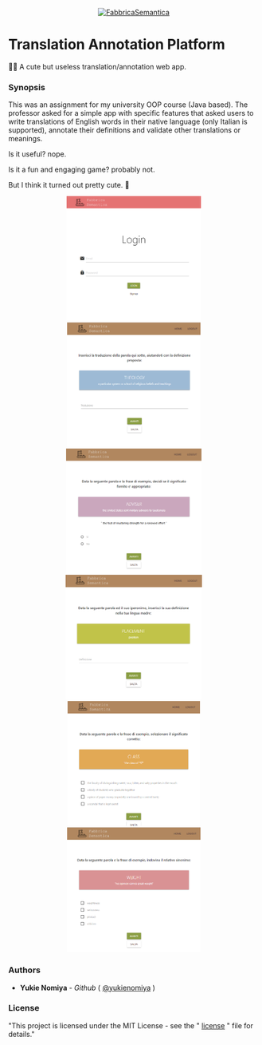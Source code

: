<p align="center">
  <a href="https://github.com/yukienomiya/translation-annotation-platform">
    <img src="https://github.com/yukienomiya/translation-annotation-platform/raw/master/gallery/FS.png" alt="FabbricaSemantica" width="300"/>
  </a>
</p>

<h1>Translation Annotation Platform</h1>
✍🏻 A cute but useless translation/annotation web app.

<h3>Synopsis</h3>
<p>This was an assignment for my university OOP course (Java based).
The professor asked for a simple app with specific features that asked users to write translations of English words in
their native language (only Italian is supported), annotate their definitions and validate other translations or
meanings.</p>
<p>Is it useful? nope.</p>
<p>Is it a fun and engaging game? probably not.</p>
<p>But I think it turned out pretty cute. 🎀</p>

<p align="center">
  <img src="gallery/login.PNG" alt="Login Page" height="250">
  <img src="gallery/translAnn.PNG" alt="Example task #1" height="250">
  <img src="gallery/senseVal.PNG" alt="Example task #2" height="250">
  <img src="gallery/defAnn.PNG" alt="Example task #2" height="250">
  <img src="gallery/senseAnn.PNG" alt="Example task #2" height="250">
  <img src="gallery/myAnn.PNG" alt="Example task #2" height="250">
</p>

<h3>Authors</h3>
<ul>
  <li>
    <strong>Yukie Nomiya</strong>
     - 
    <em>Github</em>
     (
    <a href="https://github.com/yukienomiya">@yukienomiya</a>
    )
  </li>
</ul>
<h3>License</h3>
<p>
  "This project is licensed under the MIT License - see the "
  <a href="https://github.com/yukienomiya/translation-annotation-platform/tree/master/license">license</a>
  " file for details."
</p>